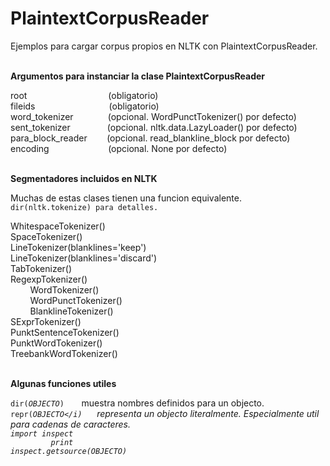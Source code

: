 PlaintextCorpusReader
=====================

Ejemplos para cargar corpus propios en NLTK con PlaintextCorpusReader.
<br />
<br />

<strong>Argumentos para instanciar la clase PlaintextCorpusReader</strong>

root&nbsp;&nbsp;&nbsp;&nbsp;&nbsp;&nbsp;&nbsp;&nbsp;&nbsp;&nbsp;&nbsp;&nbsp;&nbsp;&nbsp;&nbsp;&nbsp;&nbsp;&nbsp;&nbsp;&nbsp;&nbsp;&nbsp;&nbsp;&nbsp;&nbsp;&nbsp;&nbsp;&nbsp;&nbsp;&nbsp;&nbsp;&nbsp;&nbsp;(obligatorio)<br />
fileids&nbsp;&nbsp;&nbsp;&nbsp;&nbsp;&nbsp;&nbsp;&nbsp;&nbsp;&nbsp;&nbsp;&nbsp;&nbsp;&nbsp;&nbsp;&nbsp;&nbsp;&nbsp;&nbsp;&nbsp;&nbsp;&nbsp;&nbsp;&nbsp;&nbsp;&nbsp;&nbsp;&nbsp;&nbsp;&nbsp;(obligatorio)<br />
word_tokenizer&nbsp;&nbsp;&nbsp;&nbsp;&nbsp;&nbsp;&nbsp;&nbsp;&nbsp;&nbsp;&nbsp;&nbsp;&nbsp;&nbsp;(opcional. WordPunctTokenizer() por defecto)<br />
sent_tokenizer&nbsp;&nbsp;&nbsp;&nbsp;&nbsp;&nbsp;&nbsp;&nbsp;&nbsp;&nbsp;&nbsp;&nbsp;&nbsp;&nbsp;&nbsp;(opcional. nltk.data.LazyLoader() por defecto)<br />
para_block_reader&nbsp;&nbsp;&nbsp;&nbsp;&nbsp;&nbsp;&nbsp;&nbsp;(opcional. read_blankline_block por defecto)<br />
encoding&nbsp;&nbsp;&nbsp;&nbsp;&nbsp;&nbsp;&nbsp;&nbsp;&nbsp;&nbsp;&nbsp;&nbsp;&nbsp;&nbsp;&nbsp;&nbsp;&nbsp;&nbsp;&nbsp;&nbsp;&nbsp;&nbsp;&nbsp;&nbsp;(opcional. None por defecto)<br />
<br />

<b>Segmentadores incluidos en NLTK</b>

Muchas de estas clases tienen una funcion equivalente.<br />
<code>dir(nltk.tokenize) para detalles.</code><br />

WhitespaceTokenizer()<br />
SpaceTokenizer()<br />
LineTokenizer(blanklines='keep')<br />
LineTokenizer(blanklines='discard')<br />
TabTokenizer()<br />
RegexpTokenizer()<br />
&nbsp;&nbsp;&nbsp;&nbsp;&nbsp;&nbsp;&nbsp;&nbsp;WordTokenizer()<br />
&nbsp;&nbsp;&nbsp;&nbsp;&nbsp;&nbsp;&nbsp;&nbsp;WordPunctTokenizer()<br />
&nbsp;&nbsp;&nbsp;&nbsp;&nbsp;&nbsp;&nbsp;&nbsp;BlanklineTokenizer()<br />
SExprTokenizer()<br />
PunktSentenceTokenizer()<br />
PunktWordTokenizer()<br />
TreebankWordTokenizer()<br />
<br />

<strong>Algunas funciones utiles</strong>

<code>dir(<i>OBJECTO</i>)</code>&nbsp;&nbsp;&nbsp;&nbsp;&nbsp;&nbsp;&nbsp;muestra nombres definidos para un objecto.<br />
<code>repr(<i>OBJECTO</i)</code>&nbsp;&nbsp;&nbsp;&nbsp;&nbsp;&nbsp;representa un objecto literalmente. Especialmente util para cadenas de caracteres.<br />
<code>import inspect<br />
&nbsp;&nbsp;&nbsp;&nbsp;&nbsp;&nbsp;&nbsp;&nbsp;print inspect.getsource(<i>OBJECTO</i>)</code>
